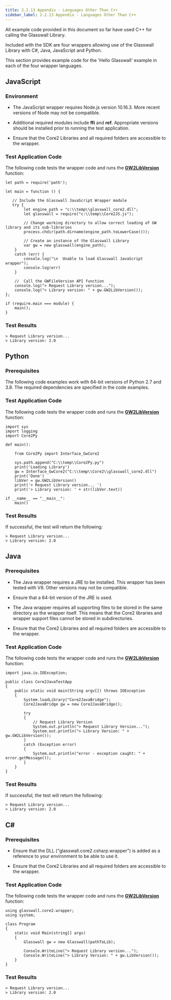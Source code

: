 ```yaml
---
title: 2.2.13 Appendix - Languages Other Than C++
sidebar_label: 2.2.13 Appendix - Languages Other Than C++
---
```

All example code provided in this document so far have used C++ for calling the Glasswall Library.

Included with the SDK are four wrappers allowing use of the Glasswall Library with C#, Java, JavaScript and Python.

This section provides example code for the &#39;Hello Glasswall&#39; example in each of the four wrapper languages.

## JavaScript

### Environment

- The JavaScript wrapper requires Node.js version 10.16.3. More recent versions of Node may not be compatible.

- Additional required modules include  **ffi**  and  **ref**.
 Appropriate versions should be installed prior to running the test application.

- Ensure that the Core2 Libraries and all required folders are accessible to the wrapper.

### Test Application Code

The following code tests the wrapper code and runs the [**GW2LibVersion**](2_2_6-sdk/2_2_6_1-api/2_2_6_1_2-apifunctions.md#gw2libversion) function:
```
let path = require('path');

let main = function () {

   // Include the Glasswall JavaScript Wrapper module
   try {
        let engine_path = "c:\\temp\\glasswall_core2.dll";
        let glasswall = require("c:\\temp\\Core2JS.js");

        // Change working directory to allow correct loading of GW library and its sub-libraries
        process.chdir(path.dirname(engine_path.toLowerCase()));

        // Create an instance of the Glasswall Library
        var gw = new glasswall(engine_path);
    }
    catch (err) {
        console.log("\n  Unable to load Glasswall JavaScript wrapper");
        console.log(err)
    }

    //  Call the GWFileVersion API function
    console.log("> Request Library version...");
    console.log("> Library version: " + gw.GW2LibVersion());
};

if (require.main === module) {
    main();
}
```

### Test Results
```
> Request Library version...
> Library version: 2.0
```

## Python

### Prerequisites

The following code examples work with 64-bit versions of Python 2.7 and 3.8. The required dependencies are specified in the code examples.

### Test Application Code

The following code tests the wrapper code and runs the [**GW2LibVersion**](2_2_6-sdk/2_2_6_1-api/2_2_6_1_2-apifunctions.md#gw2libversion) function:
```
import sys
import logging
import Core2Py

def main():

    from Core2Py import Interface_GwCore2

    sys.path.append("C:\\temp\\Core2Py.py")
    print('Loading Library')
    gw = Interface_GwCore2("C:\\temp\\Core2\\glasswall_core2.dll")
    print('Done')
    libVer = gw.GW2LibVersion()
    print('> Request Library version... ')
    print('> Library version: ' + str(libVer.text))

if __name__ == "__main__":
    main()
```

### Test Results

If successful, the test will return the following:
```
> Request Library version...
> Library version: 2.0
```
## Java

### Prerequisites

- The Java wrapper requires a JRE to be installed. This wrapper has been tested with V8. Other versions may not be compatible.

- Ensure that a 64-bit version of the JRE is used.

- The Java wrapper requires all supporting files to be stored in the same directory as the wrapper itself. This means that the Core2 libraries and wrapper support files cannot be stored in subdirectories.

- Ensure that the Core2 Libraries and all required folders are accessible to the wrapper.

### Test Application Code

The following code tests the wrapper code and runs the [**GW2LibVersion**](2_2_6-sdk/2_2_6_1-api/2_2_6_1_2-apifunctions.md#gw2libversion) function:
```
import java.io.IOException;

public class Core2JavaTestApp
{
    public static void main(String argv[]) throws IOException
    {
        System.loadLibrary("Core2JavaBridge");
        Core2JavaBridge gw = new Core2JavaBridge();

        try
        {
            // Request Library Version
            System.out.println("> Request Library Version...");
            System.out.println("> Library Version: " + gw.GW2LibVersion());
        }
        catch (Exception error)
        {
            System.out.println("error - exception caught: " + error.getMessage());
        }
    }
}
```

### Test Results

If successful, the test will return the following:
```
> Request Library version...
> Library version: 2.0
```

## C#

### Prerequisites

- Ensure that the DLL (&quot;glasswall.core2.csharp.wrapper&quot;) is added as a reference to your environment to be able to use it.

- Ensure that the Core2 Libraries and all required folders are accessible to the wrapper.

### Test Application Code

The following code tests the wrapper code and runs the [**GW2LibVersion**](2_2_6-sdk/2_2_6_1-api/2_2_6_1_2-apifunctions.md#gw2libversion) function:
```
using glasswall.core2.wrapper;
using system;

class Program
{
    static void Main(string[] args)
    {
        Glasswall gw = new Glasswall(pathToLib);

        Console.WriteLine("> Request Library version...");
        Console.WriteLine("> Library Version: " + gw.LibVersion());
    }
}
```
### Test Results
```
> Request Library version...
> Library version: 2.0
```
